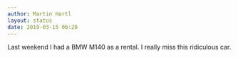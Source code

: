 ```yaml
---
author: Martin Hartl
layout: status
date: 2019-03-15 06:20
---
```

Last weekend I had a BMW M140 as a rental. I really miss this ridiculous car. 